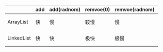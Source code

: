 |			|add 	|add(radnom)|remvoe(0)		|remvoe(radnom)	|remvoe(length)	|get	|set	|clear	|
|-			|-		|-			|-				|-				|-				|-		|-		|-		|
|ArrayList	|快		|慢			|较慢			|慢				|极快			|极快	|极快	|极快	|
|LinkedList	|快		|快			|极快			|极慢			|极快			|极慢	|极慢	|极快	|